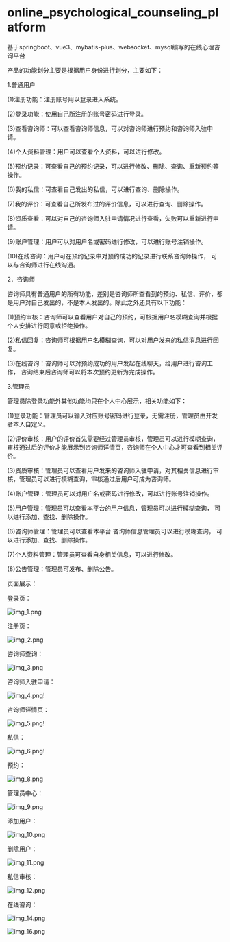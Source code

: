 # online_psychological_counseling_platform
基于springboot、vue3、mybatis-plus、websocket、mysql编写的在线心理咨询平台

产品的功能划分主要是根据用户身份进行划分，主要如下：

1.普通用户

(1)注册功能：注册账号用以登录进入系统。

(2)登录功能：使用自己所注册的账号密码进行登录。

(3)查看咨询师：可以查看咨询师信息，可以对咨询师进行预约和咨询师入驻申请。

(4)个人资料管理：用户可以查看个人资料，可以进行修改。

(5)预约记录：可查看自己的预约记录，可以进行修改、删除、查询、重新预约等
操作。

(6)我的私信：可查看自己发出的私信，可以进行查询、删除操作。

(7)我的评价：可查看自己所发布过的评价信息，可以进行查询、删除操作。

(8)资质查看：可以对自己的咨询师入驻申请情况进行查看，失败可以重新进行申
请。

(9)账户管理：用户可以对用户名或密码进行修改，可以进行账号注销操作。

(10)在线咨询：用户可在预约记录中对预约成功的记录进行联系咨询师操作，
可以与咨询师进行在线沟通。

2．咨询师

咨询师具有普通用户的所有功能，差别是咨询师所查看到的预约、私信、评价，都是用户对自己发出的，不是本人发出的。除此之外还具有以下功能：

(1)预约审核：咨询师可以查看用户对自己的预约，可根据用户名模糊查询并根据
个人安排进行同意或拒绝操作。

(2)私信回复：咨询师可根据用户名模糊查询，可以对用户发来的私信消息进行回
复。

(3)在线咨询：咨询师可以对预约成功的用户发起在线聊天，给用户进行咨询工作，
咨询结束后咨询师可以将本次预约更新为完成操作。

3.管理员

管理员除登录功能外其他功能均只在个人中心展示，相关功能如下：

(1)登录功能：管理员可以输入对应账号密码进行登录，无需注册，管理员由开发
者本人自定义。

(2)评价审核：用户的评价首先需要经过管理员审核，管理员可以进行模糊查询，
审核通过后的评价才能展示到咨询师详情页，咨询师在个人中心才可查看到相关评价。

(3)资质审核：管理员可以查看用户发来的咨询师入驻申请，对其相关信息进行审
核，管理员可以进行模糊查询，审核通过后用户可成为咨询师。

(4)账户管理：管理员可以对用户名或密码进行修改，可以进行账号注销操作。

(5)用户管理：管理员可以查看本平台的用户信息，管理员可以进行模糊查询，
可以进行添加、查找、删除操作。

(6)咨询师管理：管理员可以查看本平台 咨询师信息管理员可以进行模糊查询，
可以进行添加、查找、删除操作。

(7)个人资料管理：管理员可查看自身相关信息，可以进行修改。

(8)公告管理：管理员可发布、删除公告。

页面展示：

登录页：

![img_1.png](img_1.png)


注册页：

![img_2.png](img_2.png)


咨询师查询：

![img_3.png](img_3.png)


咨询师入驻申请：

![img_4.png](img_4.png)!


咨询师详情页：


![img_5.png](img_5.png)!


私信：

![img_6.png](img_6.png)!


预约：

![img_8.png](img_8.png)


管理员中心：

![img_9.png](img_9.png)


添加用户：


![img_10.png](img_10.png)

删除用户：


![img_11.png](img_11.png)

私信审核：


![img_12.png](img_12.png)

在线咨询：


![img_14.png](img_14.png)

![img_16.png](img_16.png)